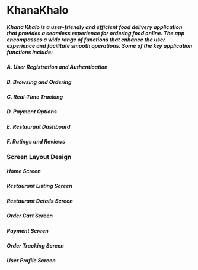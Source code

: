 # KhanaKhalo
##### Khana Khalo is a user-friendly and efficient food delivery application that provides a seamless experience for ordering food online. The app encompasses a wide range of functions that enhance the user experience and facilitate smooth operations. Some of the key application functions include:
##### A. User Registration and Authentication 
##### B. Browsing and Ordering
##### C. Real-Time Tracking
##### D. Payment Options
##### E. Restaurant Dashboard
##### F. Ratings and Reviews
### Screen Layout Design 
##### Home Screen
##### Restaurant Listing Screen
##### Restaurant Details Screen
##### Order Cart Screen
##### Payment Screen
##### Order Tracking Screen
##### User Profile Screen
